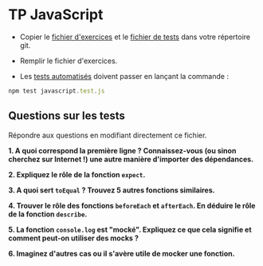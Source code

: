 # TP JavaScript

- Copier le [fichier d'exercices](../assets/javascript.js) et le [fichier de tests](../assets/javascript.test.js) dans votre répertoire git.

- Remplir le fichier d'exercices.

- Les [tests automatisés](../assets/javascript.test.js) doivent passer en lançant la commande :

```js
npm test javascript.test.js
```

## Questions sur les tests 
Répondre aux questions en modifiant directement ce fichier.

**1. A quoi correspond la première ligne ? Connaissez-vous (ou sinon cherchez sur Internet !) une autre manière d'importer des dépendances.**

**2. Expliquez le rôle de la fonction `expect`.**

**3. A quoi sert `toEqual` ? Trouvez 5 autres fonctions similaires.**

**4. Trouver le rôle des fonctions `beforeEach` et `afterEach`. En déduire le rôle de la fonction `describe`.**

**5. La fonction `console.log` est "mocké". Expliquez ce que cela signifie et comment peut-on utiliser des mocks ?**

**6. Imaginez d'autres cas ou il s'avère utile de mocker une fonction.**
